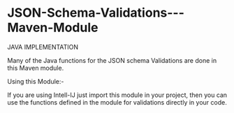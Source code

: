 JSON-Schema-Validations---Maven-Module
======================================

JAVA IMPLEMENTATION

Many of the Java functions for the JSON schema Validations are done in this Maven module. 

Using this Module:-
		
If you are using Intell-IJ just import this module in your project, then you can use the functions
defined in the module for validations directly in your code.
